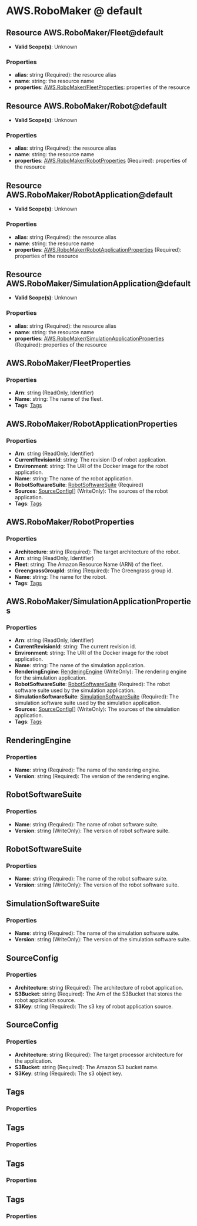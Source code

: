 # AWS.RoboMaker @ default

## Resource AWS.RoboMaker/Fleet@default
* **Valid Scope(s)**: Unknown
### Properties
* **alias**: string (Required): the resource alias
* **name**: string: the resource name
* **properties**: [AWS.RoboMaker/FleetProperties](#awsrobomakerfleetproperties): properties of the resource

## Resource AWS.RoboMaker/Robot@default
* **Valid Scope(s)**: Unknown
### Properties
* **alias**: string (Required): the resource alias
* **name**: string: the resource name
* **properties**: [AWS.RoboMaker/RobotProperties](#awsrobomakerrobotproperties) (Required): properties of the resource

## Resource AWS.RoboMaker/RobotApplication@default
* **Valid Scope(s)**: Unknown
### Properties
* **alias**: string (Required): the resource alias
* **name**: string: the resource name
* **properties**: [AWS.RoboMaker/RobotApplicationProperties](#awsrobomakerrobotapplicationproperties) (Required): properties of the resource

## Resource AWS.RoboMaker/SimulationApplication@default
* **Valid Scope(s)**: Unknown
### Properties
* **alias**: string (Required): the resource alias
* **name**: string: the resource name
* **properties**: [AWS.RoboMaker/SimulationApplicationProperties](#awsrobomakersimulationapplicationproperties) (Required): properties of the resource

## AWS.RoboMaker/FleetProperties
### Properties
* **Arn**: string (ReadOnly, Identifier)
* **Name**: string: The name of the fleet.
* **Tags**: [Tags](#tags)

## AWS.RoboMaker/RobotApplicationProperties
### Properties
* **Arn**: string (ReadOnly, Identifier)
* **CurrentRevisionId**: string: The revision ID of robot application.
* **Environment**: string: The URI of the Docker image for the robot application.
* **Name**: string: The name of the robot application.
* **RobotSoftwareSuite**: [RobotSoftwareSuite](#robotsoftwaresuite) (Required)
* **Sources**: [SourceConfig](#sourceconfig)[] (WriteOnly): The sources of the robot application.
* **Tags**: [Tags](#tags)

## AWS.RoboMaker/RobotProperties
### Properties
* **Architecture**: string (Required): The target architecture of the robot.
* **Arn**: string (ReadOnly, Identifier)
* **Fleet**: string: The Amazon Resource Name (ARN) of the fleet.
* **GreengrassGroupId**: string (Required): The Greengrass group id.
* **Name**: string: The name for the robot.
* **Tags**: [Tags](#tags)

## AWS.RoboMaker/SimulationApplicationProperties
### Properties
* **Arn**: string (ReadOnly, Identifier)
* **CurrentRevisionId**: string: The current revision id.
* **Environment**: string: The URI of the Docker image for the robot application.
* **Name**: string: The name of the simulation application.
* **RenderingEngine**: [RenderingEngine](#renderingengine) (WriteOnly): The rendering engine for the simulation application.
* **RobotSoftwareSuite**: [RobotSoftwareSuite](#robotsoftwaresuite) (Required): The robot software suite used by the simulation application.
* **SimulationSoftwareSuite**: [SimulationSoftwareSuite](#simulationsoftwaresuite) (Required): The simulation software suite used by the simulation application.
* **Sources**: [SourceConfig](#sourceconfig)[] (WriteOnly): The sources of the simulation application.
* **Tags**: [Tags](#tags)

## RenderingEngine
### Properties
* **Name**: string (Required): The name of the rendering engine.
* **Version**: string (Required): The version of the rendering engine.

## RobotSoftwareSuite
### Properties
* **Name**: string (Required): The name of robot software suite.
* **Version**: string (WriteOnly): The version of robot software suite.

## RobotSoftwareSuite
### Properties
* **Name**: string (Required): The name of the robot software suite.
* **Version**: string (WriteOnly): The version of the robot software suite.

## SimulationSoftwareSuite
### Properties
* **Name**: string (Required): The name of the simulation software suite.
* **Version**: string (WriteOnly): The version of the simulation software suite.

## SourceConfig
### Properties
* **Architecture**: string (Required): The architecture of robot application.
* **S3Bucket**: string (Required): The Arn of the S3Bucket that stores the robot application source.
* **S3Key**: string (Required): The s3 key of robot application source.

## SourceConfig
### Properties
* **Architecture**: string (Required): The target processor architecture for the application.
* **S3Bucket**: string (Required): The Amazon S3 bucket name.
* **S3Key**: string (Required): The s3 object key.

## Tags
### Properties

## Tags
### Properties

## Tags
### Properties

## Tags
### Properties

